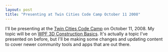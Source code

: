 ```yaml
---
layout: post
title: "Presenting at Twin Cities Code Camp October 11 2008"
---
```


<p>I'll be presenting at the <a href="http://www.twincitiescodecamp.com">Twin Cities Code Camp</a> on October 11, 2008.  My topic will be on <a href="http://www.twincitiescodecamp.com/TCCC/Fall2008/Sessions.aspx#s30">WPF 3D Construction Basics</a>.  It's actually a topic I've presented on before, but I'll be making some changes and updating content to cover newer community tools and apps that are out there.  </p> 
